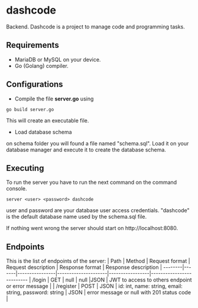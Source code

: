 # dashcode
Backend. Dashcode is a project to manage code and programming tasks.

## Requirements
- MariaDB or MySQL on your device.
- Go (Golang) compiler.

## Configurations
- Compile the file **server.go** using
```
go build server.go
```
This will create an executable file.

- Load database schema

on schema folder you will found a file named "schema.sql". Load it on your database manager
and execute it to create the database schema.

## Executing
To run the server you have to run the next command on the command console.
```
server <user> <password> dashcode
```
user and password are your database user access credentials. "dashcode" is the default database name used by the schema.sql file.

If nothing went wrong the server should start on http://localhost:8080.

## Endpoints
This is the list of endpoints of the server:
| Path | Method | Request format | Request description | Response format | Response description |
--------|-------|----------------|---------------------|-----------------|--------------------------
| /login | GET | null | null |JSON | JWT to access to others endpoint or error message |
| /register | POST | JSON | id: int, name: string, email: string, password: string | JSON | error message or null with 201 status code |
